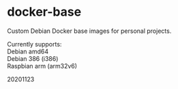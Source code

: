 # docker-base
Custom Debian Docker base images for personal projects.

Currently supports:<BR>
Debian amd64<BR>
Debian 386 (i386)<BR>
Raspbian arm (arm32v6)

20201123